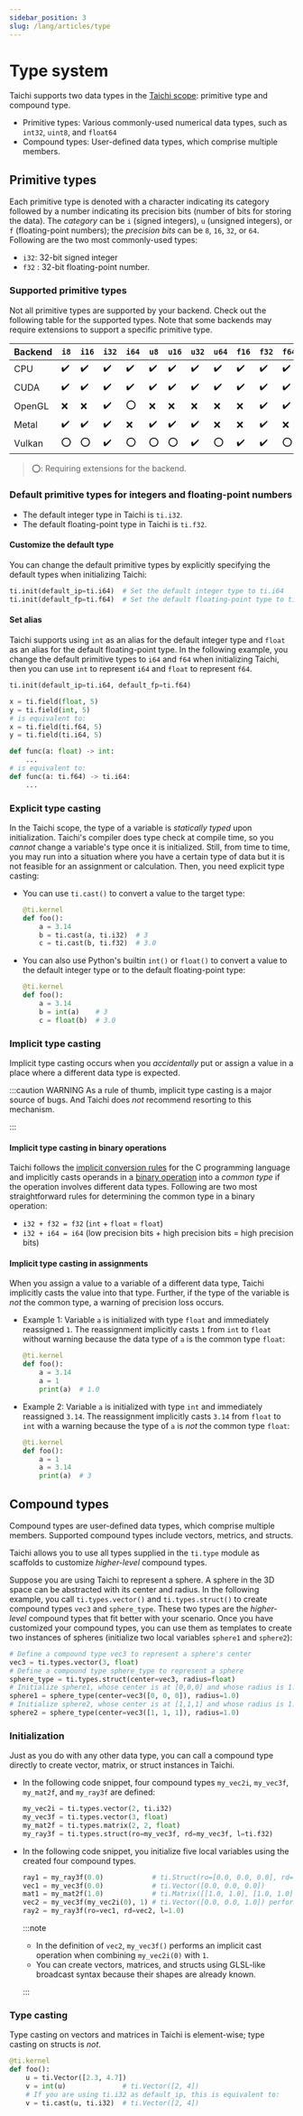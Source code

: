 ```yaml
---
sidebar_position: 3
slug: /lang/articles/type
---
```

# Type system

Taichi supports two data types in the [Taichi scope](./syntax.md#taichi-scope): primitive type and compound type.

- Primitive types: Various commonly-used numerical data types, such as `int32`, `uint8`, and `float64`
- Compound types: User-defined data types, which comprise multiple members.

## Primitive types

Each primitive type is denoted with a character indicating its category followed by a number indicating its precision bits (number of bits for storing the data). The _category_ can be `i` (signed integers), `u` (unsigned integers), or `f` (floating-point numbers); the _precision bits_ can be `8`, `16`, `32`, or `64`. Following are the two most commonly-used types:

- `i32`: 32-bit signed integer
- `f32` : 32-bit floating-point number.

### Supported primitive types

Not all primitive types are supported by your backend. Check out the following table for the supported types. Note that some backends may require extensions to support a specific primitive type.

| Backend | `i8`               | `i16`              | `i32`              | `i64`              | `u8`                 | `u16`                | `u32`                | `u64`                | `f16`                | `f32`                | `f64`                |
| ------- | ------------------ | ------------------ | ------------------ | ------------------ | ------------------ | ------------------ | ------------------ | ------------------ | ------------------ | ------------------ | ------------------ |
| CPU     | :heavy_check_mark: | :heavy_check_mark: | :heavy_check_mark: | :heavy_check_mark: | :heavy_check_mark: | :heavy_check_mark: | :heavy_check_mark: | :heavy_check_mark: | :heavy_check_mark: | :heavy_check_mark: | :heavy_check_mark: |
| CUDA    | :heavy_check_mark: | :heavy_check_mark: | :heavy_check_mark: | :heavy_check_mark: | :heavy_check_mark: | :heavy_check_mark: | :heavy_check_mark: | :heavy_check_mark: | :heavy_check_mark: | :heavy_check_mark: | :heavy_check_mark: |
| OpenGL  | :x:                | :x:                | :heavy_check_mark: | :o:                | :x:                | :x:                | :x:                | :x:                | :x:                | :heavy_check_mark: | :heavy_check_mark: |
| Metal   | :heavy_check_mark: | :heavy_check_mark: | :heavy_check_mark: | :x:                | :heavy_check_mark: | :heavy_check_mark: | :heavy_check_mark: | :x:                | :x:                | :heavy_check_mark: | :x:                |
| Vulkan  | :o:                | :o:                | :heavy_check_mark: | :o:                | :o:                | :o:                | :heavy_check_mark: | :o:                | :heavy_check_mark: | :heavy_check_mark: | :o:                |

> :o:: Requiring extensions for the backend.

### Default primitive types for integers and floating-point numbers

- The default integer type in Taichi is `ti.i32`.
- The default floating-point type in Taichi is `ti.f32`.

#### Customize the default type

You can change the default primitive types by explicitly specifying the default types when initializing Taichi:

```python
ti.init(default_ip=ti.i64)  # Set the default integer type to ti.i64
ti.init(default_fp=ti.f64)  # Set the default floating-point type to ti.f64
```

#### Set alias

Taichi supports using `int` as an alias for the default integer type and `float` as an alias for the default floating-point type. In the following example, you change the default primitive types to `i64` and `f64` when initializing Taichi, then you can use `int` to represent `i64` and `float` to represent `f64`.

```python
ti.init(default_ip=ti.i64, default_fp=ti.f64)

x = ti.field(float, 5)
y = ti.field(int, 5)
# is equivalent to:
x = ti.field(ti.f64, 5)
y = ti.field(ti.i64, 5)

def func(a: float) -> int:
    ...
# is equivalent to:
def func(a: ti.f64) -> ti.i64:
    ...
```

### Explicit type casting

In the Taichi scope, the type of a variable is *statically typed* upon initialization. Taichi's compiler does type check at compile time, so you *cannot* change a variable's type once it is initialized. Still, from time to time, you may run into a situation where you have a certain type of data but it is not feasible for an assignment or calculation. Then, you need explicit type casting:

- You can use `ti.cast()` to convert a value to the target type:

  ```python
  @ti.kernel
  def foo():
      a = 3.14
      b = ti.cast(a, ti.i32)  # 3
      c = ti.cast(b, ti.f32)  # 3.0
  ```

- You can also use Python's builtin `int()` or `float()` to convert a value to the default integer type or to the default floating-point type:

  ```python
  @ti.kernel
  def foo():
      a = 3.14
      b = int(a)    # 3
      c = float(b)  # 3.0
  ```

### Implicit type casting

Implicit type casting occurs when you *accidentally* put or assign a value in a place where a different data type is expected.

:::caution WARNING
As a rule of thumb, implicit type casting is a major source of bugs. And Taichi does *not* recommend resorting to this mechanism.

:::

#### Implicit type casting in binary operations

Taichi follows the [implicit conversion rules](https://en.cppreference.com/w/c/language/conversion) for the C programming language and implicitly casts operands in a [binary operation](https://en.wikipedia.org/wiki/Binary_operation) into a *common type* if the operation involves different data types. Following are two most straightforward rules for determining the common type in a binary operation:

- `i32 + f32 = f32` (`int` + `float` = `float`)
- `i32 + i64 = i64` (low precision bits + high precision bits = high precision bits)

#### Implicit type casting in assignments

When you assign a value to a variable of a different data type, Taichi implicitly casts the value into that type. Further, if the type of the variable is *not* the common type, a warning of precision loss occurs.

- Example 1: Variable `a` is initialized with type `float` and immediately reassigned `1`. The reassignment implicitly casts `1` from `int` to `float` without warning because the data type of `a` is the common type `float`:

  ```python
  @ti.kernel
  def foo():
      a = 3.14
      a = 1
      print(a)  # 1.0
  ```

- Example 2: Variable `a` is initialized with type `int` and immediately reassigned `3.14`. The reassignment implicitly casts `3.14` from `float` to `int` with a warning because the type of `a` is *not* the common type `float`:

  ```python
  @ti.kernel
  def foo():
      a = 1
      a = 3.14
      print(a)  # 3
  ```

## Compound types

Compound types are user-defined data types, which comprise multiple members. Supported compound types include vectors, metrics, and structs.

Taichi allows you to use all types supplied in the `ti.type` module as scaffolds to customize *higher-level* compound types.

Suppose you are using Taichi to represent a sphere. A sphere in the 3D space can be abstracted with its center and radius. In the following example, you call `ti.types.vector()` and `ti.types.struct()` to create compound types `vec3` and `sphere_type`. These two types are the *higher-level* compound types that fit better with your scenario. Once you have customized your compound types, you can use them as templates to create two instances of spheres (initialize two local variables `sphere1` and `sphere2`):

```python
# Define a compound type vec3 to represent a sphere's center
vec3 = ti.types.vector(3, float)
# Define a compound type sphere_type to represent a sphere
sphere_type = ti.types.struct(center=vec3, radius=float)
# Initialize sphere1, whose center is at [0,0,0] and whose radius is 1.0
sphere1 = sphere_type(center=vec3([0, 0, 0]), radius=1.0)
# Initialize sphere2, whose center is at [1,1,1] and whose radius is 1.0
sphere2 = sphere_type(center=vec3([1, 1, 1]), radius=1.0)
```

### Initialization

Just as you do with any other data type, you can call a compound type directly to create vector, matrix, or struct instances in Taichi.

- In the following code snippet, four compound types `my_vec2i`, `my_vec3f`, `my_mat2f`, and `my_ray3f` are defined:

  ```python
  my_vec2i = ti.types.vector(2, ti.i32)
  my_vec3f = ti.types.vector(3, float)
  my_mat2f = ti.types.matrix(2, 2, float)
  my_ray3f = ti.types.struct(ro=my_vec3f, rd=my_vec3f, l=ti.f32)
  ```

- In the following code snippet, you initialize five local variables using the created four compound types.

  ```python
  ray1 = my_ray3f(0.0)            # ti.Struct(ro=[0.0, 0.0, 0.0], rd=[0.0, 0.0, 0.0], l=0.0)
  vec1 = my_vec3f(0.0)            # ti.Vector([0.0, 0.0, 0.0])
  mat1 = my_mat2f(1.0)            # ti.Matrix([[1.0, 1.0], [1.0, 1.0]])
  vec2 = my_vec3f(my_vec2i(0), 1) # ti.Vector([0.0, 0.0, 1.0]) performs implicit cast
  ray2 = my_ray3f(ro=vec1, rd=vec2, l=1.0)
  ```

  :::note

  - In the definition of `vec2`, `my_vec3f()` performs an implicit cast operation when combining `my_vec2i(0)` with `1`.
  - You can create vectors, matrices, and structs using GLSL-like broadcast syntax because their shapes are already known.

  :::

### Type casting

Type casting on vectors and matrices in Taichi is element-wise; type casting on structs is *not*.

```python
@ti.kernel
def foo():
    u = ti.Vector([2.3, 4.7])
    v = int(u)              # ti.Vector([2, 4])
    # If you are using ti.i32 as default_ip, this is equivalent to:
    v = ti.cast(u, ti.i32)  # ti.Vector([2, 4])
```
